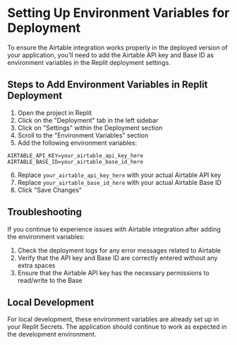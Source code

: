 # Setting Up Environment Variables for Deployment

To ensure the Airtable integration works properly in the deployed version of your application, you'll need to add the Airtable API key and Base ID as environment variables in the Replit deployment settings.

## Steps to Add Environment Variables in Replit Deployment

1. Open the project in Replit
2. Click on the "Deployment" tab in the left sidebar
3. Click on "Settings" within the Deployment section
4. Scroll to the "Environment Variables" section
5. Add the following environment variables:

```
AIRTABLE_API_KEY=your_airtable_api_key_here
AIRTABLE_BASE_ID=your_airtable_base_id_here
```

6. Replace `your_airtable_api_key_here` with your actual Airtable API key
7. Replace `your_airtable_base_id_here` with your actual Airtable Base ID
8. Click "Save Changes"

## Troubleshooting

If you continue to experience issues with Airtable integration after adding the environment variables:

1. Check the deployment logs for any error messages related to Airtable
2. Verify that the API key and Base ID are correctly entered without any extra spaces
3. Ensure that the Airtable API key has the necessary permissions to read/write to the Base

## Local Development

For local development, these environment variables are already set up in your Replit Secrets. The application should continue to work as expected in the development environment.